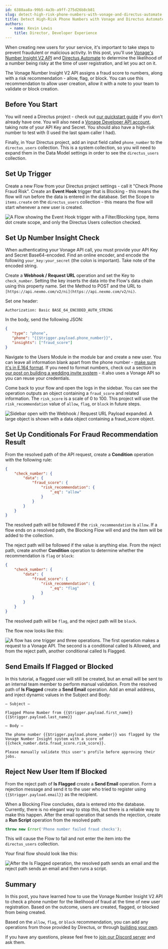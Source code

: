 ```yaml
---
id: 6388aa8a-99b5-4a3b-a9ff-275d26b8cb81
slug: detect-high-risk-phone-numbers-with-vonage-and-directus-automate
title: Detect High-Risk Phone Numbers with Vonage and Directus Automate
authors: 
  - name: Kevin Lewis
    title: Director, Developer Experience
---
```

When creating new users for your service, it's important to take steps to prevent fraudulent or malicious activity. In this post, you'll use [Vonage's Number Insight V2 API](https://developer.vonage.com/en/number-insight/number-insight-v2/overview) and [Directus Automate](https://directus.io/toolkit/automate) to determine the likelihood of a number being risky at the time of user registration, and let you act on it. 

The Vonage Number Insight V2 API assigns a fraud score to numbers, along with a risk recommendation - allow, flag, or block. You can use this recommendation to allow user creation, allow it with a note to your team to validate or block creation. 

## Before You Start

You will need a Directus project - check out [our quickstart guide](/getting-started/quickstart) if you don't already have one. You will also need a [Vonage Developer API account](https://developer.vonage.com/sign-up), taking note of your API Key and Secret. You should also have a high-risk number to test with (I used the last spam caller I had). 

Finally, in Your Directus project, add an input field called `phone_number` to the `directus_users` collection. This is a system collection, so you will need to expand them in the Data Model settings in order to see the `directus_users` collection.

## Set Up Trigger

Create a new Flow from your Directus project settings - call it "Check Phone Fraud Risk". Create an **Event Hook** trigger that is Blocking - this means the flow will run before the data is entered in the database. Set the Scope to `items.create` on the `directus_users` collection - this means the flow will start whenever a new user is created.

![A Flow showing the Event Hook trigger with a Filter/Blocking type, items dot create scope, and only the Directus Users collection checked. ](https://product-team.directus.app/assets/94d67356-cad8-416c-9a0f-64526a56b9af.webp)

## Set Up Number Insight Check

When authenticating your Vonage API call, you must provide your API Key and Secret Base64-encoded. Find an online encoder, and encode the following `your_key:your_secret` (the colon is important). Take note of the encoded string. 

Create a **Webhook / Request URL** operation and set the Key to `check_number`. Setting the key inserts the data into the Flow's data chain using this property name. Set the Method to POST and the URL to `[https://api.nexmo.com/v2/ni](https://api.nexmo.com/v2/ni)`. 

Set one header: 

```
Authorization: Basic BASE_64_ENCODED_AUTH_STRING
```

In the body, send the following JSON:

```json
{
   "type": "phone",
   "phone": "{{$trigger.payload.phone_number}}",
   "insights": ["fraud_score"]
}
```

Navigate to the Users Module in the module bar and create a new user. You can leave all information blank apart from the phone number - [make sure it's in E.164 format](https://developer.vonage.com/en/voice/voice-api/concepts/numbers). If you need to format numbers, check out a section in [our post on building a wedding invite system](https://docs.directus.io/blog/wedding-invite-vonage.html#standardize-phone-numbers) - it also uses a Vonage API so you can reuse your credentials. 

Come back to your flow and open the logs in the sidebar. You can see the operation outputs an object containing a `fraud_score` and related information. The `risk_score` is a scale of 0 to 100. This project will use the `risk_recommendation` value of `allow`, `flag`, or `block` in future steps. 

![Sidebar open with the Webhook / Request URL Payload expanded. A large object is shown with a data object containing a fraud_score object.](https://product-team.directus.app/assets/4cb62154-f51a-4535-b5c8-7a00d5e69dde.webp)

## Set Up Conditionals For Fraud Recommendation Result

From the resolved path of the API request, create a **Condition** operation with the following rule:

```json
{
    "check_number": {
        "data": {
            "fraud_score": {
                "risk_recommendation": {
                    "_eq": "allow"
                }
            }
        }
    }
}
```

The resolved path will be followed if the `risk_recommendation` is `allow`. If a flow ends on a resolved path, the Blocking Flow will end and the item will be added to the collection. 

The reject path will be followed if the value is anything else. From the reject path, create another **Condition** operation to determine whether the recommendation is `flag` or `block`:

```json
{
    "check_number": {
        "data": {
            "fraud_score": {
                "risk_recommendation": {
                    "_eq": "flag"
                }
            }
        }
    }
}
```

The resolved path will be `flag`, and the reject path will be `block`. 

The flow now looks like this:

![A flow has one trigger and three operations. The first operation makes a request to a Vonage API. The second is a conditional called Is Allowed, and from the reject path, another conditional called Is Flagged.](https://product-team.directus.app/assets/5e02b984-16fd-4f21-90ff-6429b1b49cda.webp)

## Send Emails If Flagged or Blocked

In this tutorial, a flagged user will still be created, but an email will be sent to an internal team member to perform manual validation. From the resolved path of **Is Flagged** create a **Send Email** operation. Add an email address, and inject dynamic values in the Subject and Body: 

```
— Subject —

Flagged Phone Number from {{$trigger.payload.first_name}} {{$trigger.payload.last_name}}

— Body —

The phone number {{$trigger.payload.phone_number}} was flagged by the Vonage Number Insight system with a score of {{check_number.data.fraud_score.risk_score}}. 

Please manually validate this user's profile before approving their jobs.
```

## Reject New User Item If Blocked

From the reject path of **Is Flagged** create a **Send Email** operation. Form a rejection message and send it to the user who tried to register using <span v-pre>`{{$trigger.payload.email}}`</span> as the recipient. 

When a Blocking Flow concludes, data is entered into the database. Currently, there is no elegant way to stop this, but there is a reliable way to make this happen. After the email operation that sends the rejection, create a **Run Script** operation from the resolved path: 

```js
throw new Error('Phone number failed fraud checks');
```

This will cause the Flow to fail and not enter the item into the `directus_users` collection. 

Your final flow should look like this:

![After the Is Flagged operation, the resolved path sends an email and the reject path sends an email and then runs a script.](https://product-team.directus.app/assets/0d92e88d-ca4d-4525-907e-9f7c126ce3dc.webp)

## Summary

In this post, you have learned how to use the Vonage Number Insight V2 API to check a phone number for the likelihood of fraud at the time of new user registration. Based on the outcome, users are created, flagged, or blocked from being created. 

Based on the `allow`, `flag`, or `block` recommendation, you can add any operations from those provided by Directus, or through [building your own](/guides/extensions/api-extensions/operations). 

If you have any questions, please feel free to [join our Discord server](https://directus.chat) and ask them. 
